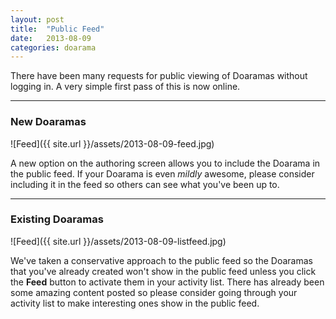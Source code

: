 ```yaml
---
layout: post
title:  "Public Feed"
date:   2013-08-09
categories: doarama
---
```


There have been many requests for public viewing of Doaramas without logging in.  A very simple first pass of this is now online.

***

### New Doaramas

![Feed]({{ site.url }}/assets/2013-08-09-feed.jpg)

A new option on the authoring screen allows you to include the Doarama in the public feed.  If your Doarama is even _mildly_ awesome, please consider including it in the feed so others can see what you've been up to.

***

### Existing Doaramas

![Feed]({{ site.url }}/assets/2013-08-09-listfeed.jpg)

We've taken a conservative approach to the public feed so the Doaramas that you've already created won't show in the public feed unless you click the **Feed**  button to activate them in your activity list.  There has already been some amazing content posted so please consider going through your activity list to make interesting ones show in the public feed.


